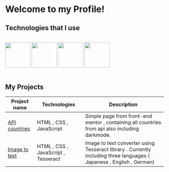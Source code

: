 
# Welcome to my Profile!

## Technologies that I use                                                                                                                                                                                                                                     

<br/>
<div width="100%">
  <img height="80" src="https://user-images.githubusercontent.com/125974589/224845400-7f32f10f-c890-4173-b737-975e8ef0eb6a.png">
  <img height="80" src="https://user-images.githubusercontent.com/125974589/224845892-84c992f3-fe94-44ee-81d3-10e4260693a7.png">
  <img height="80" src="https://static-00.iconduck.com/assets.00/node-js-icon-454x512-nztofx17.png">
  <img height="80" src="https://upload.wikimedia.org/wikipedia/commons/thumb/c/c3/Python-logo-notext.svg/115px-Python-logo-notext.svg.png">
</div>

<br/>

## My Projects
| Project name                                                                               | Technologies                                                   | Description                                                                                       |
| ------------------------------------------------------------------------------------------ | -------------------------------------------------------------- | ------------------------------------------------------------------------------------------------- |
| <a href="https://github.com/blokzz/api-countries">API countries</a>                        | HTML , CSS , JavaScript                                        | Simple page from front-end mentor , containing all countries from api also including darkmode.    |
| <a href="https://github.com/blokzz/Tesseract">Image to text</a>                            | HTML , CSS , JavaScript , Tesseract                            | Image to text converter using Tesseract library . Currently including three languages ( Japanese , English , German) |
</div>

